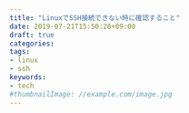 ```yaml
---
title: "LinuxでSSH接続できない時に確認すること"
date: 2019-07-21T15:50:28+09:00
draft: true
categories:
tags:
- linux
- ssh
keywords:
- tech
#thumbnailImage: //example.com/image.jpg
---
```


<!--more-->



